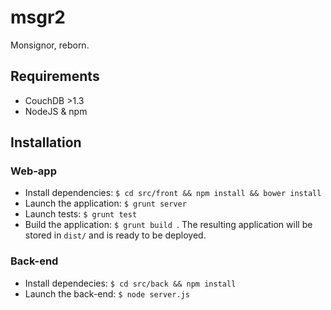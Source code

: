 # msgr2

Monsignor, reborn.

## Requirements

- CouchDB >1.3
- NodeJS & npm

## Installation

### Web-app

- Install dependencies: `$ cd src/front && npm install && bower install`
- Launch the application: `$ grunt server`
- Launch tests: `$ grunt test`
- Build the application: `$ grunt build `. The resulting application will be stored in `dist/` and is ready to be deployed.

### Back-end

- Install dependecies: `$ cd src/back && npm install`
- Launch the back-end: `$ node server.js`